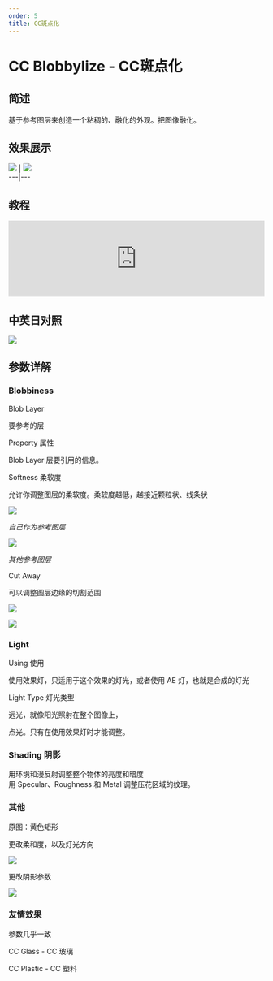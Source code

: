 ```yaml
---
order: 5
title: CC斑点化
---
```


# CC Blobbylize - CC斑点化

## 简述

基于参考图层来创造一个粘稠的、融化的外观。把图像融化。

## 效果展示

![](https://cdn.yuelili.com/20211231164519.png) |
![](https://cdn.yuelili.com/20211231164941.png)  
---|---

## 教程

<iframe src="https://player.bilibili.com/player.html?bvid=BV1e34y1X7Vj&page=43&high_quality=1" width="100%" allowfullscreen="allowfullscreen" frameborder="0"></iframe>

## 中英日对照

![](https://mir.yuelili.com/user/AE/effects/AE-Effects-Distort-CC_Blobbylize.png)

## 参数详解

### Blobbiness

Blob Layer

要参考的层

Property 属性

Blob Layer 层要引用的信息。

Softness 柔软度

允许你调整图层的柔软度。柔软度越低，越接近颗粒状、线条状

![](https://cdn.yuelili.com/20211222152139.png)

_自己作为参考图层_

![](https://cdn.yuelili.com/20211222143011.png)

_其他参考图层_

Cut Away

可以调整图层边缘的切割范围

![](https://cdn.yuelili.com/20211222152542.png)

![](https://cdn.yuelili.com/20211222150723.png)

### Light

Using 使用

使用效果灯，只适用于这个效果的灯光，或者使用 AE 灯，也就是合成的灯光

Light Type 灯光类型

远光，就像阳光照射在整个图像上，

点光。只有在使用效果灯时才能调整。

### Shading 阴影

用环境和漫反射调整整个物体的亮度和暗度  
用 Specular、Roughness 和 Metal 调整压花区域的纹理。

### 其他

原图：黄色矩形

更改柔和度，以及灯光方向

![](https://cdn.yuelili.com/20211222153053.png)

更改阴影参数

![](https://cdn.yuelili.com/20211222153445.png)

### 友情效果

参数几乎一致

CC Glass - CC 玻璃

CC Plastic - CC 塑料
